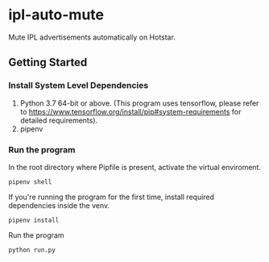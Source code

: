 # ipl-auto-mute
Mute IPL advertisements automatically on Hotstar.

## Getting Started

### Install System Level Dependencies

 1. Python 3.7 64-bit or above. (This program uses tensorflow, please refer to https://www.tensorflow.org/install/pip#system-requirements for detailed requirements).
 2. pipenv

### Run the program
In the root directory where Pipfile is present, activate the virtual enviroment.
```
pipenv shell
```

If you're running the program for the first time, install required dependencies inside the venv.
```
pipenv install
```

Run the program
```
python run.py
```
